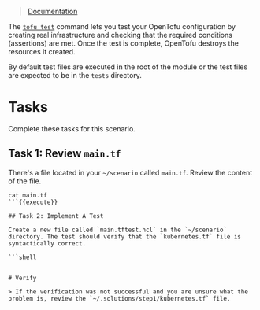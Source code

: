 
> [Documentation](https://developer.hashicorp.com/terraform/language/tests)

The [`tofu test`](https://opentofu.org/docs/cli/commands/test/) command lets you test your OpenTofu configuration by creating real infrastructure and checking that the required conditions (assertions) are met. Once the test is complete, OpenTofu destroys the resources it created.

By default test files are executed in the root of the module or the test files are expected to be in the `tests` directory.

# Tasks

Complete these tasks for this scenario. 

## Task 1: Review `main.tf`

There's a file located in your `~/scenario` called `main.tf`. Review the content of the file. 

```shell
cat main.tf
```{{execute}}

## Task 2: Implement A Test

Create a new file called `main.tftest.hcl` in the `~/scenario` directory. The test should verify that the `kubernetes.tf` file is syntactically correct.

```shell


# Verify

> If the verification was not successful and you are unsure what the problem is, review the `~/.solutions/step1/kubernetes.tf` file.


